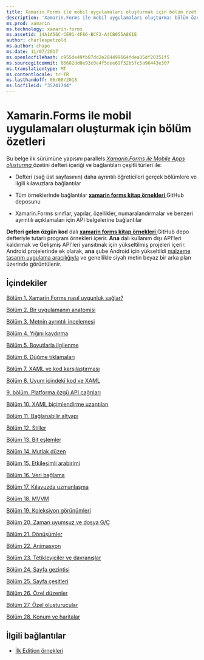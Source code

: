 ```yaml
---
title: Xamarin.Forms ile mobil uygulamaları oluşturmak için bölüm özetleri
description: 'Xamarin.Forms ile mobil uygulamaları oluşturma: bölüm özetleri'
ms.prod: xamarin
ms.technology: xamarin-forms
ms.assetid: 14A1A56C-CE91-4F86-BCF2-A4CB055A861E
author: charlespetzold
ms.author: chape
ms.date: 11/07/2017
ms.openlocfilehash: c955de49fb87dd2e284499664fdea35df20351f5
ms.sourcegitcommit: 66682dd8e93c0e4f5dee69f32b5fc5a96443e307
ms.translationtype: MT
ms.contentlocale: tr-TR
ms.lasthandoff: 06/08/2018
ms.locfileid: "35241744"
---
```

# <a name="chapter-summaries-for-creating-mobile-apps-with-xamarinforms"></a>Xamarin.Forms ile mobil uygulamaları oluşturmak için bölüm özetleri

Bu belge ilk sürümüne yapısını parallels [ *Xamarin.Forms ile Mobile Apps oluşturma* ](~/xamarin-forms/creating-mobile-apps-xamarin-forms/index.md) özetini defteri içeriği ve bağlantıları çeşitli türleri ile:

- Defteri (sağ üst sayfasının) daha ayrıntılı öğreticileri gerçek bölümlere ve ilgili kılavuzlara bağlantılar

- Tüm örneklerinde bağlantılar [ **xamarin forms kitap örnekleri** ](https://github.com/xamarin/xamarin-forms-book-samples) GitHub deposunu

- Xamarin.Forms sınıflar, yapılar, özellikler, numaralandırmalar ve benzeri ayrıntılı açıklamaları için API belgelerine bağlantılar

**Defteri gelen özgün kod** dalı [ **xamarin forms kitap örnekleri** ](https://github.com/xamarin/xamarin-forms-book-samples) GitHub depo defteriyle tutarlı program örnekleri içerir. **Ana** dalı kullanım dışı API'leri kaldırmak ve Gelişmiş API'leri yansıtmak için yükseltilmiş projeleri içerir. Android projelerinde ek olarak, **ana** şube Android için yükseltildi [malzeme tasarım uygulama aracılığıyla](~/xamarin-forms/platform/android/index.md) ve genellikle siyah metin beyaz bir arka plan üzerinde görüntülenir.

## <a name="contents"></a>İçindekiler

[Bölüm 1. Xamarin.Forms nasıl uygunluk sağlar?](chapter01.md)

[Bölüm 2. Bir uygulamanın anatomisi](chapter02.md)

[Bölüm 3. Metnin ayrıntılı incelemesi](chapter03.md)

[Bölüm 4. Yığını kaydırma](chapter04.md)

[Bölüm 5. Boyutlarla ilgilenme](chapter05.md)

[Bölüm 6. Düğme tıklamaları](chapter06.md)

[Bölüm 7. XAML ve kod karşılaştırması](chapter07.md)

[Bölüm 8. Uyum içindeki kod ve XAML](chapter08.md)

[9. bölüm. Platforma özgü API çağrıları](chapter09.md)

[Bölüm 10. XAML biçimlendirme uzantıları](chapter10.md)

[Bölüm 11. Bağlanabilir altyapı](chapter11.md)

[Bölüm 12. Stiller](chapter12.md)

[Bölüm 13. Bit eşlemler](chapter13.md)

[Bölüm 14. Mutlak düzen](chapter14.md)

[Bölüm 15. Etkileşimli arabirimi](chapter15.md)

[Bölüm 16. Veri bağlama](chapter16.md)

[Bölüm 17. Kılavuzda uzmanlaşma](chapter17.md)

[Bölüm 18. MVVM](chapter18.md)

[Bölüm 19. Koleksiyon görünümleri](chapter19.md)

[Bölüm 20. Zaman uyumsuz ve dosya G/Ç](chapter20.md)

[Bölüm 21. Dönüşümler](chapter21.md)

[Bölüm 22. Animasyon](chapter22.md)

[Bölüm 23. Tetikleyiciler ve davranışlar](chapter23.md)

[Bölüm 24. Sayfa gezintisi](chapter24.md)

[Bölüm 25. Sayfa çeşitleri](chapter25.md)

[Bölüm 26. Özel düzenler](chapter26.md)

[Bölüm 27. Özel oluşturucular](chapter27.md)

[Bölüm 28. Konum ve haritalar](chapter28.md)



## <a name="related-links"></a>İlgili bağlantılar

- [İlk Edition örnekleri](https://github.com/xamarin/xamarin-forms-book-samples)
